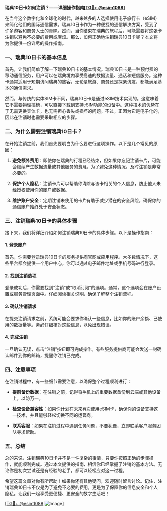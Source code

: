 **瑞典10日卡如何注销？——详细操作指南[[TG💪+ @esim1088](https://t.me/s/esim1088)]**

在当今这个数字化和全球化的时代，越来越多的人选择使用电子旅行卡（eSIM）来简化他们的国际通信需求。瑞典10日卡作为一种便捷的通信解决方案，受到了许多游客和商务人士的青睐。然而，当你结束在瑞典的旅程后，可能需要将这张卡注销以避免不必要的费用或麻烦。那么，如何正确地注销瑞典10日卡呢？本文将为你提供一份详尽的操作指南。

### 一、瑞典10日卡的基本信息

首先，让我们简单了解一下瑞典10日卡的基本情况。瑞典10日卡是一种预付费的移动通信服务，用户可以在瑞典境内享受高速的数据流量、通话和短信服务。这种卡通常适用于短期访问瑞典的旅客，无论是旅游、商务还是探亲访友，都能满足基本的通信需求。

然而，与传统的实体SIM卡不同，瑞典10日卡是通过eSIM技术实现的。这意味着它不需要物理插槽，可以直接下载到支持eSIM功能的设备中。这种技术的优势在于无需更换实体卡，也无需担心丢失或损坏的问题。不过，正因为它是电子化的，因此在注销时也需要采取相应的步骤。

### 二、为什么需要注销瑞典10日卡？

在开始注销之前，我们首先要明白为什么要进行这项操作。以下是几个常见的原因：

1. **避免额外费用**：即使你在瑞典的行程已经结束，但如果你忘记注销卡片，可能会继续产生数据流量或其他服务的费用。为了避免这种情况，及时注销是非常必要的。
   
2. **保护个人隐私**：注销卡片可以帮助你清除与该卡相关的个人信息，防止他人未经授权使用你的账户或数据。

3. **维护账户安全**：定期注销未使用的卡片有助于减少潜在的安全风险，确保你的通信账户始终处于安全状态。

### 三、注销瑞典10日卡的具体步骤

接下来，我们将详细介绍如何注销瑞典10日卡的具体步骤。以下是操作指南：

#### 1. 登录账户

首先，你需要登录瑞典10日卡的服务提供商官网或应用程序。大多数情况下，这些平台都会提供一个用户中心，你可以通过电子邮件地址或手机号码进行登录。

#### 2. 找到注销选项

登录成功后，你需要找到“注销”或“取消订阅”的选项。通常，这个选项会在账户设置或服务管理页面中。仔细阅读相关说明，确保了解整个注销流程。

#### 3. 确认注销请求

在提交注销请求之前，系统可能会要求你确认一些信息，比如你的账户余额、已使用的数据量等。务必仔细核对这些信息，以免出现错误。

#### 4. 完成注销

一旦确认无误，点击“注销”按钮即可完成操作。有些服务提供商可能会发送一封确认邮件到你的邮箱，提醒你注销已完成。

### 四、注意事项

在注销过程中，有一些细节需要注意，以确保整个过程顺利进行：

- **提前备份数据**：在注销之前，记得将手机上的重要数据备份到云端或其他设备上，以防万一。
  
- **检查设备兼容性**：如果你计划在未来再次使用eSIM卡，确保你的设备支持这一技术，并且能够轻松切换不同的运营商。

- **联系客服**：如果在注销过程中遇到任何问题，不要犹豫，立即联系客户服务团队寻求帮助。

### 五、总结

总的来说，注销瑞典10日卡并不是一件复杂的事情，只要你按照正确的步骤操作，就能顺利完成。通过本文提供的指南，相信你已经掌握了注销的基本方法。无论你是初次尝试还是有经验的老手，都可以轻松应对这一过程。

希望这篇文章对你有所帮助！如果你还有其他疑问，欢迎随时留言讨论。记住，注销瑞典10日卡不仅是为了避免不必要的费用，更是为了保障你的信息安全和个人隐私。让我们一起享受更便捷、更安全的数字生活吧！

[[TG💪+ @esim1088](https://t.me/s/esim1088) ![Image](https://i.postimg.cc/4NQfJmqS/Snipaste-2025-05-13-00-14-12.png)]